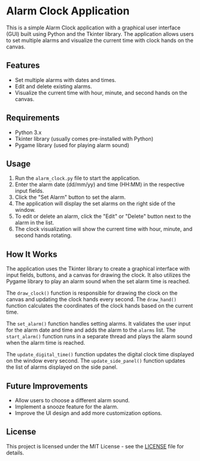 # Alarm Clock Application

This is a simple Alarm Clock application with a graphical user interface (GUI) built using Python and the Tkinter library. The application allows users to set multiple alarms and visualize the current time with clock hands on the canvas.

## Features

- Set multiple alarms with dates and times.
- Edit and delete existing alarms.
- Visualize the current time with hour, minute, and second hands on the canvas.

## Requirements

- Python 3.x
- Tkinter library (usually comes pre-installed with Python)
- Pygame library (used for playing alarm sound)

## Usage

1. Run the `alarm_clock.py` file to start the application.
2. Enter the alarm date (dd/mm/yy) and time (HH:MM) in the respective input fields.
3. Click the "Set Alarm" button to set the alarm.
4. The application will display the set alarms on the right side of the window.
5. To edit or delete an alarm, click the "Edit" or "Delete" button next to the alarm in the list.
6. The clock visualization will show the current time with hour, minute, and second hands rotating.

## How It Works

The application uses the Tkinter library to create a graphical interface with input fields, buttons, and a canvas for drawing the clock. It also utilizes the Pygame library to play an alarm sound when the set alarm time is reached.

The `draw_clock()` function is responsible for drawing the clock on the canvas and updating the clock hands every second. The `draw_hand()` function calculates the coordinates of the clock hands based on the current time.

The `set_alarm()` function handles setting alarms. It validates the user input for the alarm date and time and adds the alarm to the `alarms` list. The `start_alarm()` function runs in a separate thread and plays the alarm sound when the alarm time is reached.

The `update_digital_time()` function updates the digital clock time displayed on the window every second. The `update_side_panel()` function updates the list of alarms displayed on the side panel.

## Future Improvements

- Allow users to choose a different alarm sound.
- Implement a snooze feature for the alarm.
- Improve the UI design and add more customization options.

## License

This project is licensed under the MIT License - see the [LICENSE](LICENSE) file for details.
